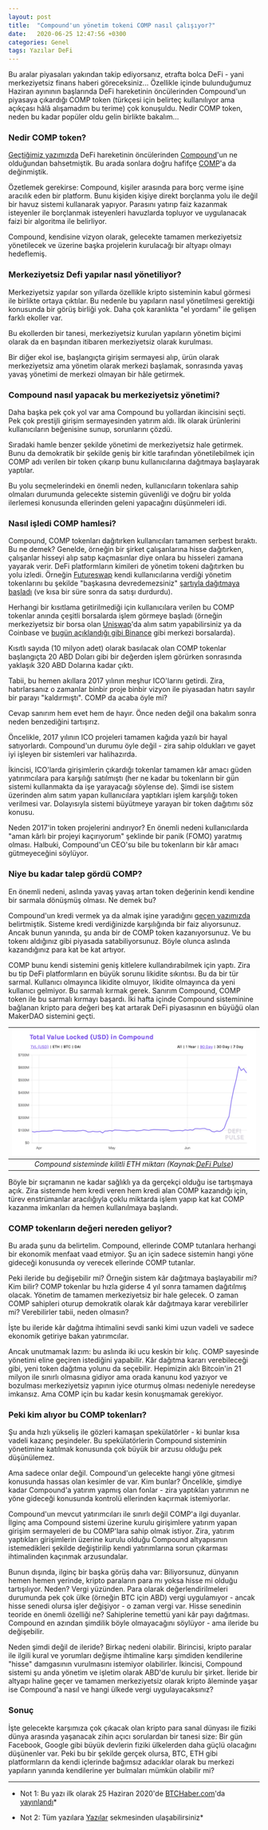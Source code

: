 ```yaml
---
layout: post
title:  "Compound'un yönetim tokeni COMP nasıl çalışıyor?"
date:   2020-06-25 12:47:56 +0300
categories: Genel
tags: Yazılar DeFi
---
```



Bu aralar piyasaları yakından takip ediyorsanız, etrafta bolca DeFi - yani merkeziyetsiz finans haberi göreceksiniz... Özellikle içinde bulunduğumuz Haziran ayınının başlarında DeFi hareketinin öncülerinden Compound'un piyasaya çıkardığı COMP token (türkçesi için belirteç kullanılıyor ama açıkçası hâlâ alışamadım bu terime) çok konuşuldu. Nedir COMP token, neden bu kadar popüler oldu gelin birlikte bakalım...

### Nedir COMP token?
[Geçtiğimiz yazımızda](https://www.btchaber.com/klasik-bankaciligin-rakibi-compound/) DeFi hareketinin öncülerinden [Compound](https://compound.finance/)'un ne olduğundan bahsetmiştik. Bu arada sonlara doğru hafifçe [COMP](https://medium.com/compound-finance/compound-governance-5531f524cf68)'a da değinmiştik. 

Özetlemek gerekirse: Compound, kişiler arasında para borç verme işine aracılık eden bir platform. Bunu kişiden kişiye direkt borçlanma yolu ile değil bir havuz sistemi kullanarak yapıyor. Parasını yatırıp faiz kazanmak isteyenler ile borçlanmak isteyenleri havuzlarda topluyor ve uygulanacak faizi bir algoritma ile belirliyor. 

Compound, kendisine vizyon olarak, gelecekte tamamen merkeziyetsiz yönetilecek ve üzerine başka projelerin kurulacağı bir altyapı olmayı hedeflemiş. 

### Merkeziyetsiz Defi yapılar nasıl yönetiliyor?
Merkeziyetsiz yapılar son yıllarda özellikle kripto sisteminin kabul görmesi ile birlikte ortaya çıktılar. Bu nedenle bu yapıların nasıl yönetilmesi gerektiği konusunda bir görüş birliği yok. Daha çok karanlıkta "el yordamı" ile gelişen farklı ekoller var. 

Bu ekollerden bir tanesi, merkeziyetsiz kurulan yapıların yönetim biçimi olarak da en başından itibaren merkeziyetsiz olarak kurulması. 

Bir diğer ekol ise, başlangıçta girişim sermayesi alıp, ürün olarak merkeziyetsiz ama yönetim olarak merkezi başlamak, sonrasında yavaş yavaş yönetimi de merkezi olmayan bir hâle getirmek. 

### Compound nasıl yapacak bu merkeziyetsiz yönetimi?
Daha başka pek çok yol var ama Compound bu yollardan ikincisini seçti. Pek çok prestijli girişim sermayesinden yatırım aldı. İlk olarak ürünlerini kullanıcıların beğenisine sunup, sorunlarını çözdü. 

Sıradaki hamle benzer şekilde yönetimi de merkeziyetsiz hale getirmek. Bunu da demokratik bir şekilde geniş bir kitle tarafından yönetilebilmek için COMP adı verilen bir token çıkarıp bunu kullanıcılarına dağıtmaya başlayarak yaptılar. 

Bu yolu seçmelerindeki en önemli neden, kullanıcıların tokenlara sahip olmaları durumunda gelecekte sistemin güvenliği ve doğru bir yolda ilerlemesi konusunda ellerinden geleni yapacağını düşünmeleri idi. 

### Nasıl işledi COMP hamlesi?
Compound, COMP tokenları dağıtırken kullanıcıları tamamen serbest bıraktı. Bu ne demek? Genelde, örneğin bir şirket çalışanlarına hisse dağıtırken, çalışanlar hisseyi alıp satıp kaçmasınlar diye onlara bu hisseleri zamana yayarak verir. DeFi platformların kimileri de yönetim tokeni dağıtırken bu yolu izledi. Örneğin [Futureswap](https://www.futureswap.com/) kendi kullanıcılarına verdiği yönetim tokenlarını bu şekilde "başkasına devredemezsiniz" [şartıyla dağıtmaya başladı](https://defirate.com/futureswap-launches/) (ve kısa bir süre sonra da satışı durdurdu). 

Herhangi bir kısıtlama getirilmediği için kullanıcılara verilen bu COMP tokenlar anında çeşitli borsalarda işlem görmeye başladı (örneğin merkeziyetsiz bir borsa olan [Uniswap](https://uniswap.exchange/)'da alım satım yapabilirsiniz ya da Coinbase ve [bugün açıklandığı gibi Binance](https://www.binance.com/en/support/articles/9b7dd13b0a444f1ba9b8ab9c9e5148b4) gibi merkezi borsalarda). 

Kısıtlı sayıda (10 milyon adet) olarak basılacak olan COMP tokenlar başlangıçta 20 ABD Doları gibi bir değerden işlem görürken sonrasında yaklaşık 320 ABD Dolarına kadar çıktı. 

Tabii, bu hemen akıllara 2017 yılının meşhur ICO'larını getirdi. Zira, hatırlarsanız o zamanlar binbir proje binbir vizyon ile piyasadan hatırı sayılır bir parayı "kaldırmıştı". COMP da acaba öyle mi?

Cevap sanırım hem evet hem de hayır. Önce neden değil ona bakalım sonra neden benzediğini tartışırız. 

Öncelikle, 2017 yılının ICO projeleri tamamen kağıda yazılı bir hayal satıyorlardı. Compound'un durumu öyle değil - zira sahip oldukları ve gayet iyi işleyen bir sistemleri var halihazırda. 

İkincisi, ICO'larda girişimlerin çıkardığı tokenlar tamamen kâr amacı güden yatırımcılara para karşılığı satılmıştı (her ne kadar bu tokenların bir gün sistemi kullanmakta da işe yarayacağı söylense de). Şimdi ise sistem üzerinden alım satım yapan kullanıcılara yaptıkları işlem karşılığı token verilmesi var. Dolayısıyla sistemi büyütmeye yarayan bir token dağıtımı söz konusu. 

Neden 2017'in token projelerini andırıyor? En önemli nedeni kullanıcılarda "aman kârlı bir projeyi kaçırıyorum" şeklinde bir panik (FOMO) yaratmış olması. Halbuki, Compound'un CEO'su bile bu tokenların bir kâr amacı gütmeyeceğini söylüyor. 

### Niye bu kadar talep gördü COMP? 
En önemli nedeni, aslında yavaş yavaş artan token değerinin kendi kendine bir sarmala dönüşmüş olması. Ne demek bu? 

Compound'un kredi vermek ya da almak işine yaradığını [geçen yazımızda](https://www.btchaber.com/klasik-bankaciligin-rakibi-compound/) belirtmiştik. Sisteme kredi verdiğinizde karşılığında bir faiz alıyorsunuz. Ancak bunun yanında, şu anda bir de COMP token kazanıyorsunuz. Ve bu tokenı aldığınız gibi piyasada satabiliyorsunuz. Böyle olunca aslında kazandığınız para kat be kat artıyor. 

COMP bunu kendi sistemini geniş kitlelere kullandırabilmek için yaptı. Zira bu tip DeFi platformların en büyük sorunu likidite sıkıntısı. Bu da bir tür sarmal. Kullanıcı olmayınca likidite olmuyor, likidite olmayınca da yeni kullanıcı gelmiyor. Bu sarmalı kırmak gerek. Sanırım Compound, COMP token ile bu sarmalı kırmayı başardı. İki hafta içinde Compound sisteminine bağlanan kripto para değeri beş kat artarak DeFi piyasasının en büyüğü olan MakerDAO sistemini geçti. 

| ![Compound Locked ETH](/assets/Compound_Locked_Value.png)| 
|:--:| 
| *Compound sisteminde kilitli ETH miktarı (Kaynak:[DeFi Pulse](https://defipulse.com/compound))* |

Böyle bir sıçramanın ne kadar sağlıklı ya da gerçekçi olduğu ise tartışmaya açık. Zira sistemde hem kredi veren hem kredi alan COMP kazandığı için, türev enstrümanlar aracılığıyla çoklu miktarda işlem yapıp kat kat COMP kazanma imkanları da hemen kullanılmaya başlandı. 

### COMP tokenların değeri nereden geliyor?

Bu arada şunu da belirtelim. Compound, ellerinde COMP tutanlara herhangi bir ekonomik menfaat vaad etmiyor. Şu an için sadece sistemin hangi yöne gideceği konusunda oy verecek ellerinde COMP tutanlar. 

Peki ileride bu değişebilir mi? Örneğin sistem kâr dağıtmaya başlayabilir mi? Kim bilir? COMP tokenlar bu hızla giderse 4 yıl sonra tamamen dağıtılmış olacak. Yönetim de tamamen merkeziyetsiz bir hale gelecek. O zaman COMP sahipleri oturup demokratik olarak kâr dağıtmaya karar verebilirler mi? Verebilirler tabii, neden olmasın? 

İşte bu ileride kâr dağıtma ihtimalini sevdi sanki kimi uzun vadeli ve sadece ekonomik getiriye bakan yatırımcılar. 

Ancak unutmamak lazım: bu aslında iki ucu keskin bir kılıç. COMP sayesinde yönetimi eline geçiren istediğini yapabilir. Kâr dağıtma kararı verebileceği gibi, yeni token dağıtma yolunu da seçebilir. Hepimizin aklı Bitcoin'in 21 milyon ile sınırlı olmasına gidiyor ama orada kanunu kod yazıyor ve bozulması merkeziyetsiz yapının iyice oturmuş olması nedeniyle neredeyse imkansız. Ama COMP için bu kadar kesin konuşmamak gerekiyor.

### Peki kim alıyor bu COMP tokenları? 

Şu anda hızlı yükseliş ile gözleri kamaşan spekülatörler - ki bunlar kısa vadeli kazanç peşindeler. Bu spekülatörlerin Compound sisteminin yönetimine katılmak konusunda çok büyük bir arzusu olduğu pek düşünülemez.

Ama sadece onlar değil. Compound'un gelecekte hangi yöne gitmesi konusunda hassas olan kesimler de var. Kim bunlar? Öncelikle, şimdiye kadar Compound'a yatırım yapmış olan fonlar - zira yaptıkları yatırımın ne yöne gideceği konusunda kontrolü ellerinden kaçırmak istemiyorlar. 

Compound'un mevcut yatırımcıları ile sınırlı değil COMP'a ilgi duyanlar. İlginç ama Compound sistemi üzerine kurulu girişimlere yatırım yapan girişim sermayeleri de bu COMP'lara sahip olmak istiyor. Zira, yatırım yaptıkları girişimlerin üzerine kurulu olduğu Compound altyapısının istemedikleri şekilde değiştirilip kendi yatırımlarına sorun çıkarması ihtimalinden kaçınmak arzusundalar.

Bunun dışında, ilginç bir başka görüş daha var: Biliyorsunuz, dünyanın hemen hemen yerinde, kripto paraların para mı yoksa hisse mi olduğu tartışılıyor. Neden? Vergi yüzünden. Para olarak değerlendirilmeleri durumunda pek çok ülke (örneğin BTC için ABD) vergi uygulamıyor - ancak hisse senedi olursa işler değişiyor - o zaman vergi var. Hisse senedinin teoride en önemli özelliği ne? Sahiplerine temettü yani kâr payı dağıtması. Compound en azından şimdilik böyle olmayacağını söylüyor - ama ileride bu değişebilir. 

Neden şimdi değil de ileride? Birkaç nedeni olabilir. Birincisi, kripto paralar ile ilgili kural ve yorumları değişme ihtimaline karşı şimdiden kendilerine "hisse" damgasının vurulmasını istemiyor olabilirler.  İkincisi, Compound sistemi şu anda yönetim ve işletim olarak ABD'de kurulu bir şirket. İleride bir altyapı haline geçer ve tamamen merkeziyetsiz olarak kripto âleminde yaşar ise Compound'a nasıl ve hangi ülkede vergi uygulayacaksınız?

### Sonuç
İşte gelecekte karşımıza çok çıkacak olan kripto para sanal dünyası ile fiziki dünya arasında yaşanacak zihin açıcı sorulardan bir tanesi size: Bir gün Facebook, Google gibi büyük devlerin fiziki ülkelerden daha güçlü olacağını düşünenler var. Peki bu bir şekilde gerçek olursa, BTC, ETH gibi platformların da kendi içlerinde bağımsız adacıklar olarak bu merkezi yapıların yanında kendilerine yer bulmaları mümkün olabilir mi?

---

* Not 1: Bu yazı ilk olarak 25 Haziran 2020'de [BTCHaber.com](https://www.btchaber.com/)'da [yayınlandı](https://www.btchaber.com/klasik-bankaciligin-rakibi-compound/)*

* Not 2: Tüm yazılara [Yazılar](/articles/) sekmesinden ulaşabilirsiniz*
